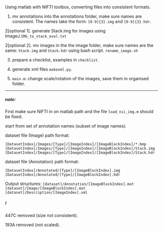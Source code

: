 Using matlab with NIFTI toolbox, converting files into consistent formats.

1. mv annotations into the annotations folder, make sure names are consistent. The names take the form:
`[0-9]{3}.img` and `[0-9]{3}.hdr`.

2[optional 1]. generate Stack.img for images using ImageJ.`IMG_to_stack_eval.txt`

2[optional 2]. mv images in the the image folder, make sure names are the same: `Stack.img` and `Stack.hdr` using bash script. `rename_image.sh`

3. prepare a checklist, examples in `checklist`.

4. generate xml files `makexml.py`.

5. `main.m`: change scale/rotation of the images, save them in organised folder.

- - -
##### note:
First make sure NIFTI in on matlab path and the file `load_nii_img.m` should be fixed.

start from set of annotation names (subset of image names).

dataset file (Image) path format:

`[DatasetIndex]/Images/[Type]/[ImageIndex]/[ImageBlockIndex]/*.bmp`
`[DatasetIndex]/Images/[Type]/[ImageIndex]/[ImageBlockIndex]/Stack.img`
`[DatasetIndex]/Images/[Type]/[ImageIndex]/[ImageBlockIndex]/Stack.hdr`

dataset file (Annotation) path format:

`[DatasetIndex]/Annotated/[Type]/[ImageBlockIndex].img`
`[DatasetIndex]/Annotated/[Type]/[ImageBlockIndex].hdr`

Output structures:
`[dataset]/Annotation/[ImageBlockIndex].mat`
`[dataset]/Image/[ImageBlockIndex].mat`
`[dataset]/Description/[ImageIndex].xml`

##### !

447C removed (size not consistent).

193A removed (not scaled).
